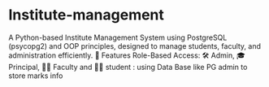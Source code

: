 # Institute-management
A Python-based Institute Management System using PostgreSQL (psycopg2) and OOP principles, designed to manage students, faculty, and administration efficiently.  🔹 Features Role-Based Access:  🛠 Admin, 🎓 Principal,  👨‍🏫 Faculty and 👨‍🎓 student : using Data Base like PG admin to store marks info 
